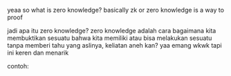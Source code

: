 yeaa so what is zero knowledge? basically zk or zero knowledge is a way to proof

jadi apa itu zero knowledge? zero knowledge adalah cara bagaimana kita membuktikan sesuatu bahwa kita memiliki atau bisa melakukan sesuatu tanpa memberi tahu yang aslinya, keliatan aneh kan? yaa emang wkwk tapi ini keren dan menarik

contoh:
